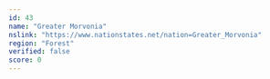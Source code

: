 ```yaml
---
id: 43
name: "Greater Morvonia"
nslink: "https://www.nationstates.net/nation=Greater_Morvonia"
region: "Forest"
verified: false
score: 0
---
```

